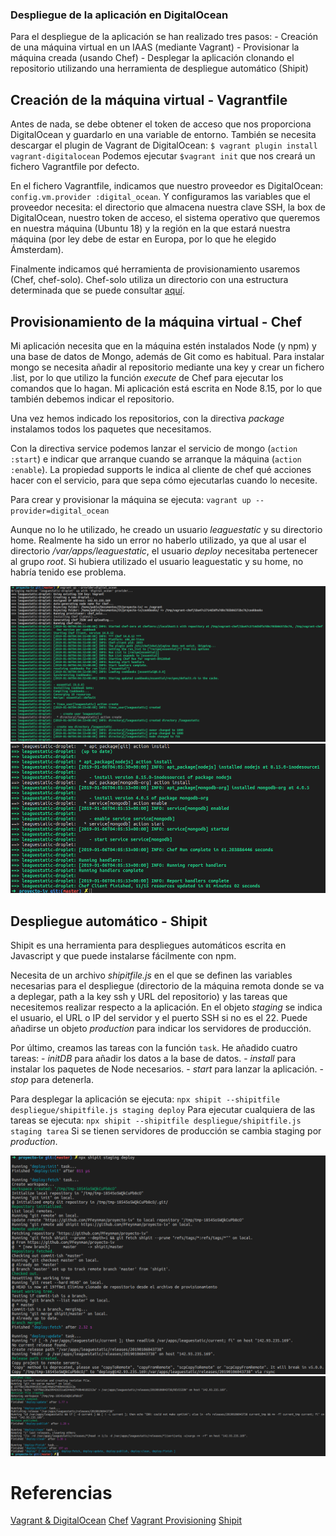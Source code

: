 ### Despliegue de la aplicación en DigitalOcean

Para el despliegue de la aplicación se han realizado tres pasos:
    - Creación de una máquina virtual en un IAAS (mediante Vagrant)
    - Provisionar la máquina creada (usando Chef)
    - Desplegar la aplicación clonando el repositorio utilizando una herramienta de despliegue automático (Shipit)

## Creación de la máquina virtual - Vagrantfile

Antes de nada, se debe obtener el token de acceso que nos proporciona DigitalOcean y guardarlo en una variable de entorno. 
También se necesita descargar el plugin de Vagrant de DigitalOcean: `$ vagrant plugin install vagrant-digitalocean`
Podemos ejecutar `$vagrant init` que nos creará un fichero Vagrantfile por defecto. 

En el fichero Vagrantfile, indicamos que nuestro proveedor es DigitalOcean: `config.vm.provider :digital_ocean`. Y configuramos las variables que el proveedor necesita: el directorio que almacena nuestra clave SSH, la box de DigitalOcean, nuestro token de acceso, el sistema operativo que queremos en nuestra máquina (Ubuntu 18) y la región en la que estará nuestra máquina (por ley debe de estar en Europa, por lo que he elegido Ámsterdam). 

Finalmente indicamos qué herramienta de provisionamiento usaremos (Chef, chef-solo). Chef-solo utiliza un directorio con una estructura determinada que se puede consultar [aquí](https://www.vagrantup.com/docs/provisioning/chef_solo.html). 

## Provisionamiento de la máquina virtual - Chef

Mi aplicación necesita que en la máquina estén instalados Node (y npm) y una base de datos de Mongo, además de Git como es habitual. 
Para instalar mongo se necesita añadir al repositorio mediante una key y crear un fichero .list, por lo que utilizo la función *execute* de Chef para ejecutar los comandos que lo hagan. 
Mi aplicación está escrita en Node 8.15, por lo que también debemos indicar el repositorio. 

Una vez hemos indicado los repositorios, con la directiva *package* instalamos todos los paquetes que necesitamos.

Con la directiva service podemos lanzar el servicio de mongo (`action :start`) e indicar que arranque cuando se arranque la máquina (`action :enable`). La propiedad supports le indica al cliente de chef qué acciones hacer con el servicio, para que sepa cómo ejecutarlas cuando lo necesite. 

Para crear y provisionar la máquina se ejecuta: `vagrant up --provider=digital_ocean`

Aunque no lo he utilizado, he creado un usuario *leaguestatic* y su directorio home. Realmente ha sido un error no haberlo utilizado, ya que al usar el directorio */var/apps/leaguestatic*, el usuario *deploy* necesitaba pertenecer al grupo *root*. Si hubiera utilizado el usuario leaguestatic y su home, no habría tenido ese problema. 

![Crear y provisionar 1](img/create_prov_1.png)
![Crear y provisionar 2](img/create_prov_2.png)

## Despliegue automático - Shipit

Shipit es una herramienta para despliegues automáticos escrita en Javascript y que puede instalarse fácilmente con npm. 

Necesita de un archivo *shipitfile.js* en el que se definen las variables necesarias para el despliegue (directorio de la máquina remota donde se va a deplegar, path a la key ssh y URL del repositorio) y las tareas que necesitemos realizar respecto a la aplicación.
En el objeto *staging* se indica el usuario, el URL o IP del servidor y el puerto SSH si no es el 22.
Puede añadirse un objeto *production* para indicar los servidores de producción. 

Por último, creamos las tareas con la función `task`. 
He añadido cuatro tareas:
    - *initDB* para añadir los datos a la base de datos.
    - *install* para instalar los paquetes de Node necesarios.
    - *start* para lanzar la aplicación.
    - *stop* para detenerla.

Para desplegar la aplicación se ejecuta: `npx shipit --shipitfile despliegue/shipitfile.js staging deploy`
Para ejecutar cualquiera de las tareas se ejecuta: `npx shipit --shipitfile despliegue/shipitfile.js staging tarea`
Si se tienen servidores de producción se cambia staging por *production*.

![Despliegue automático 1](img/despliegue_automatico_1.png)
![Despliegue automático 2](img/despliegue_automatico_2.png)

# Referencias

[Vagrant & DigitalOcean](https://www.digitalocean.com/community/tutorials/how-to-use-digitalocean-as-your-provider-in-vagrant-on-an-ubuntu-12-10-vps)
[Chef](https://docs.chef.io/resource.html)
[Vagrant Provisioning](https://www.vagrantup.com/docs/provisioning/chef_solo.html)
[Shipit](https://github.com/shipitjs/shipit)
